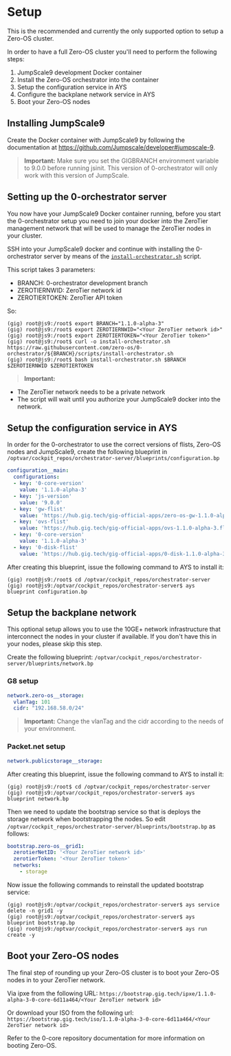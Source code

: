 # Setup

This is the recommended and currently the only supported option to setup a Zero-OS cluster.

In order to have a full Zero-OS cluster you'll need to perform the following steps:
1. JumpScale9 development Docker container
2. Install the Zero-OS orchestrator into the container
3. Setup the configuration service in AYS
4. Configure the backplane network service in AYS
5. Boot your Zero-OS nodes

## Installing JumpScale9

Create the Docker container with JumpScale9 by following the documentation at https://github.com/Jumpscale/developer#jumpscale-9.
> **Important:** Make sure you set the GIGBRANCH environment variable to 9.0.0 before running jsinit. This version of 0-orchestrator will only work with this version of JumpScale.

## Setting up the 0-orchestrator server

You now have your JumpScale9 Docker container running, before you start the 0-orchestrator setup you need to join your docker into the ZeroTier management network that will be used to manage the ZeroTier nodes in your cluster.

SSH into your JumpScale9 docker and continue with installing the 0-orchestrator server by means of the [`install-orchestrator.sh`](../../scripts/install-orchestrator.sh) script.

This script takes 3 parameters:
- BRANCH: 0-orchestrator development branch
- ZEROTIERNWID: ZeroTier network id
- ZEROTIERTOKEN: ZeroTier API token

So:
```
(gig) root@js9:/root$ export BRANCH="1.1.0-alpha-3"
(gig) root@js9:/root$ export ZEROTIERNWID="<Your ZeroTier network id>"
(gig) root@js9:/root$ export ZEROTIERTOKEN="<Your ZeroTier token>"
(gig) root@js9:/root$ curl -o install-orchestrator.sh https://raw.githubusercontent.com/zero-os/0-orchestrator/${BRANCH}/scripts/install-orchestrator.sh
(gig) root@js9:/root$ bash install-orchestrator.sh $BRANCH $ZEROTIERNWID $ZEROTIERTOKEN
```
> **Important:**
- The ZeroTier network needs to be a private network
- The script will wait until you authorize your JumpScale9 docker into the network.

## Setup the configuration service in AYS
In order for the 0-orchestrator to use the correct versions of flists, Zero-OS nodes and JumpScale9, create the following blueprint in `/optvar/cockpit_repos/orchestrator-server/blueprints/configuration.bp`

```yaml
configuration__main:
  configurations:
  - key: '0-core-version'
    value: '1.1.0-alpha-3'
  - key: 'js-version'
    value: '9.0.0'
  - key: 'gw-flist'
    value: 'https://hub.gig.tech/gig-official-apps/zero-os-gw-1.1.0-alpha-3.flist'
  - key: 'ovs-flist'
    value: 'https://hub.gig.tech/gig-official-apps/ovs-1.1.0-alpha-3.flist'
  - key: '0-core-version'
    value: '1.1.0-alpha-3'
  - key: '0-disk-flist'
    value: 'https://hub.gig.tech/gig-official-apps/0-disk-1.1.0-alpha-3.flist'
```

After creating this blueprint, issue the following command to AYS to install it:
```
(gig) root@js9:/root$ cd /optvar/cockpit_repos/orchestrator-server
(gig) root@js9:/optvar/cockpit_repos/orchestrator-server$ ays blueprint configuration.bp
```

## Setup the backplane network
This optional setup allows you to use the 10GE+ network infrastructure that interconnect the nodes in your cluster if available. If you don't have this in your nodes, please skip this step.

Create the following blueprint: `/optvar/cockpit_repos/orchestrator-server/blueprints/network.bp`
### G8 setup
```yaml
network.zero-os__storage:
  vlanTag: 101
  cidr: "192.168.58.0/24"
```
> **Important:** Change the vlanTag and the cidr according to the needs of your environment.

### Packet.net setup

```yaml
network.publicstorage__storage:
```

After creating this blueprint, issue the following command to AYS to install it:
```
(gig) root@js9:/root$ cd /optvar/cockpit_repos/orchestrator-server
(gig) root@js9:/optvar/cockpit_repos/orchestrator-server$ ays blueprint network.bp
```

Then we need to update the bootstrap service so that is deploys the storage network when bootstrapping the nodes. So edit `/optvar/cockpit_repos/orchestrator-server/blueprints/bootstrap.bp` as follows:
```yaml
bootstrap.zero-os__grid1:
  zerotierNetID: '<Your ZeroTier network id>'
  zerotierToken: '<Your ZeroTier token>'
  networks:
    - storage
```
Now issue the following commands to reinstall the updated bootstrap service:
```shell
(gig) root@js9:/optvar/cockpit_repos/orchestrator-server$ ays service delete -n grid1 -y
(gig) root@js9:/optvar/cockpit_repos/orchestrator-server$ ays blueprint bootstrap.bp
(gig) root@js9:/optvar/cockpit_repos/orchestrator-server$ ays run create -y
```

## Boot your Zero-OS nodes
The final step of rounding up your Zero-OS cluster is to boot your Zero-OS nodes in to your ZeroTier network.

Via ipxe from the following URL: `https://bootstrap.gig.tech/ipxe/1.1.0-alpha-3-0-core-6d11a464/<Your ZeroTier network id>`

Or download your ISO from the following url: `https://bootstrap.gig.tech/iso/1.1.0-alpha-3-0-core-6d11a464/<Your ZeroTier network id>`

Refer to the 0-core repository documentation for more information on booting Zero-OS.
